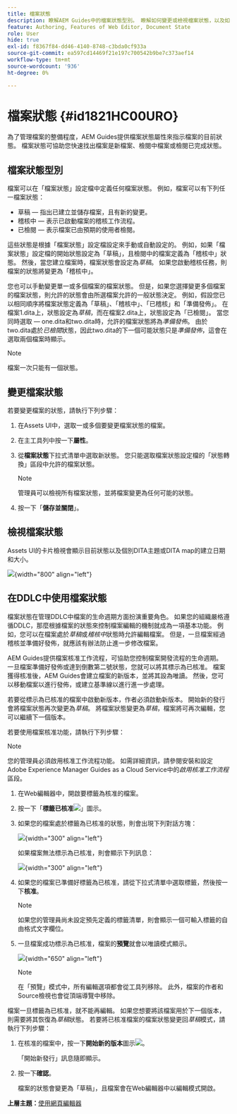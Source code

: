 ```yaml
---
title: 檔案狀態
description: 瞭解AEM Guides中的檔案狀態型別。 瞭解如何變更或檢視檔案狀態，以及如何在DDLC中使用檔案狀態。
feature: Authoring, Features of Web Editor, Document State
role: User
hide: true
exl-id: f8367f84-dd46-4140-8748-c3bda0cf933a
source-git-commit: ea597cd14469f21e197c700542b9be7c373aef14
workflow-type: tm+mt
source-wordcount: '936'
ht-degree: 0%

---
```


# 檔案狀態 {#id1821HC00URO}

為了管理檔案的整備程度，AEM Guides提供檔案狀態屬性來指示檔案的目前狀態。 檔案狀態可協助您快速找出檔案是新檔案、檢閱中檔案或檢閱已完成狀態。

## 檔案狀態型別

檔案可以在「檔案狀態」設定檔中定義任何檔案狀態。 例如，檔案可以有下列任一檔案狀態：

- 草稿 — 指出已建立並儲存檔案，且有新的變更。
- 稽核中 — 表示已啟動檔案的稽核工作流程。
- 已檢閱 — 表示檔案已由預期的使用者檢閱。

這些狀態是根據「檔案狀態」設定檔設定來手動或自動設定的。 例如，如果「檔案狀態」設定檔的開始狀態設定為「草稿」，且檢閱中的檔案定義為「稽核中」狀態。 然後，當您建立檔案時，檔案狀態會設定為&#x200B;*草稿*。 如果您啟動稽核任務，則檔案的狀態將變更為「稽核中」。

您也可以手動變更單一或多個檔案的檔案狀態。 但是，如果您選擇變更多個檔案的檔案狀態，則允許的狀態會由所選檔案允許的一般狀態決定。 例如，假設您已以相同順序將檔案狀態定義為「草稿」、「稽核中」、「已稽核」和「準備發佈」。 在檔案1.dita上，狀態設定為&#x200B;*草稿*，而在檔案2.dita上，狀態設定為「已檢閱」。 當您同時選取 — one.dita和two.dita時，允許的檔案狀態將為&#x200B;*準備發佈*。 由於two.dita處於&#x200B;*已檢閱*&#x200B;狀態，因此two.dita的下一個可能狀態只是&#x200B;*準備發佈*，這會在選取兩個檔案時顯示。

>[!NOTE]
>
> 檔案一次只能有一個狀態。

## 變更檔案狀態

若要變更檔案的狀態，請執行下列步驟：

1. 在Assets UI中，選取一或多個要變更檔案狀態的檔案。
1. 在主工具列中按一下&#x200B;**屬性**。
1. 從&#x200B;**檔案狀態**&#x200B;下拉式清單中選取新狀態。 您只能選取檔案狀態設定檔的「狀態轉換」區段中允許的檔案狀態。

   >[!NOTE]
   >
   >管理員可以檢視所有檔案狀態，並將檔案變更為任何可能的狀態。

1. 按一下「**儲存並關閉**」。

## 檢視檔案狀態

Assets UI的卡片檢視會顯示目前狀態以及個別DITA主題或DITA map的建立日期和大小。

![](images/document_state.png){width="800" align="left"}

## 在DDLC中使用檔案狀態

檔案狀態在管理DDLC中檔案的生命週期方面扮演重要角色。 如果您的組織嚴格遵循DDLC，那麼根據檔案的狀態來控制檔案編輯的機制就成為一項基本功能。 例如，您可以在檔案處於&#x200B;*草稿*&#x200B;或&#x200B;*稽核中*&#x200B;狀態時允許編輯檔案。 但是，一旦檔案經過稽核並準備好發佈，就應該有辦法防止進一步修改檔案。

AEM Guides提供檔案核准工作流程，可協助您控制檔案開發流程的生命週期。 一旦檔案準備好發佈或達到倒數第二號狀態，您就可以將其標示為已核准。 檔案獲得核准後，AEM Guides會建立檔案的新版本，並將其設為唯讀。 然後，您可以移動檔案以進行發佈，或建立基準線以進行進一步處理。

若要從標示為已核准的檔案中啟動新版本，作者必須啟動新版本。 開始新的發行會將檔案狀態再次變更為&#x200B;*草稿*。 將檔案狀態變更為&#x200B;*草稿*，檔案將可再次編輯，您可以繼續下一個版本。

若要使用檔案核准功能，請執行下列步驟：

>[!NOTE]
>
> 您的管理員必須啟用核准工作流程功能。 如需詳細資訊，請參閱安裝和設定Adobe Experience Manager Guides as a Cloud Service中的&#x200B;*啟用核准工作流程*&#x200B;區段。

1. 在Web編輯器中，開啟要標籤為核准的檔案。

1. 按一下「**標籤已核准**![](images/mark_approve_icon.svg)」圖示。

1. 如果您的檔案處於標籤為已核准的狀態，則會出現下列對話方塊：

   ![](images/mark-approved-correct-state.png){width="300" align="left"}

   如果檔案無法標示為已核准，則會顯示下列訊息：

   ![](images/mark-approved-incorrect-state.png){width="300" align="left"}

1. 如果您的檔案已準備好標籤為已核准，請從下拉式清單中選取標籤，然後按一下&#x200B;**核准**。

   >[!NOTE]
   >
   > 如果您的管理員尚未設定預先定義的標籤清單，則會顯示一個可輸入標籤的自由格式文字欄位。

1. 一旦檔案成功標示為已核准，檔案的&#x200B;**預覽**&#x200B;就會以唯讀模式顯示。

   ![](images/approved-doc-read-only.png){width="650" align="left"}

   >[!NOTE]
   >
   > 在「預覽」模式中，所有編輯選項都會從工具列移除。 此外，檔案的作者和Source檢視也會從頂端導覽中移除。


檔案一旦標籤為已核准，就不能再編輯。 如果您想要將該檔案用於下一個版本，則需要將其恢復為&#x200B;*草稿*&#x200B;狀態。 若要將已核准檔案的檔案狀態變更回&#x200B;*草稿*&#x200B;模式，請執行下列步驟：

1. 在核准的檔案中，按一下&#x200B;**開始新的版本**&#x200B;圖示![](images/approved-restart-draft-mode-icon.svg)。

   「開始新發行」訊息隨即顯示。

1. 按一下&#x200B;**確認**。

   檔案的狀態會變更為「草稿」，且檔案會在Web編輯器中以編輯模式開啟。


**上層主題：**&#x200B;[&#x200B;使用網頁編輯器](web-editor.md)
